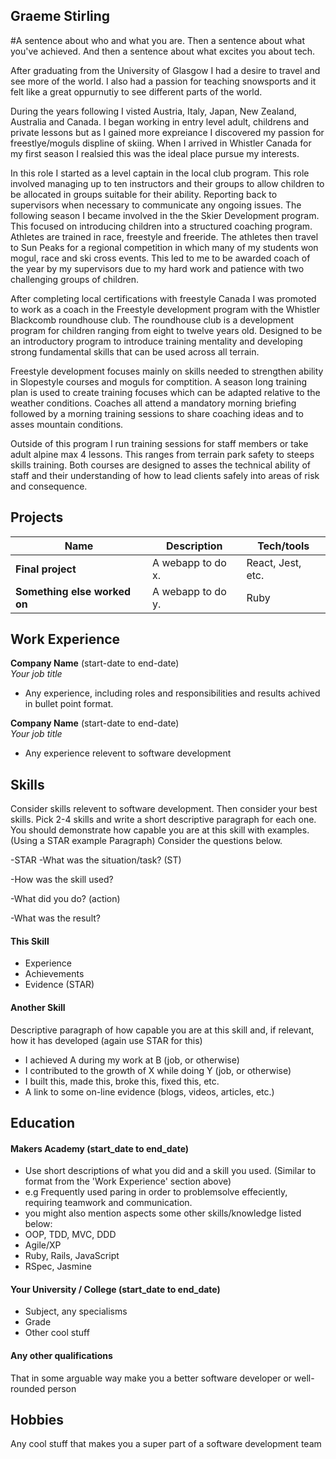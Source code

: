 ## Graeme Stirling

#A sentence about who and what you are. Then a sentence about what you've achieved. And then a sentence about what excites you about tech.

After graduating from the University of Glasgow I had a desire to travel and see more of the world. I also had a passion for teaching snowsports and it felt like a great oppurnutiy to see different parts of the world.

During the years following I visted Austria, Italy, Japan, New Zealand, Australia and Canada. I began working in entry level adult, childrens and private lessons but as I gained more expreiance I discovered my passion for freestlye/moguls displine of skiing. When I arrived in Whistler Canada for my first season I realsied this was the ideal place pursue my interests.  

In this role I started as a level captain in the local club program. This role involved managing up to ten instructors and their groups to allow children to be allocated in groups suitable for their ability. Reporting back to supervisors when necessary to communicate any ongoing issues.
The following season I became involved in the the Skier Development program. This focused on introducing children into a structured coaching program. Athletes are trained in race, freestyle and freeride. The athletes then travel to Sun Peaks for a regional competition in which many of my students won mogul, race and ski cross events. This led to me to be awarded coach of the year by my supervisors due to my hard work and patience with two challenging groups of children.

After completing local certifications with freestyle Canada I was promoted to work as a coach in the Freestyle development program with the Whistler Blackcomb roundhouse club. The roundhouse club is a development program for children ranging from eight to twelve years old. Designed to be an introductory program to introduce training mentality and developing strong fundamental skills that can be used across all terrain.

Freestyle development focuses mainly on skills needed to strengthen ability in Slopestyle courses and moguls for comptition. A season long training plan is used to create training focuses which can be adapted relative to the weather conditions. Coaches all attend a mandatory morning briefing followed by a morning training sessions to share coaching ideas and to asses mountain conditions.

Outside of this program I run training sessions for staff members or take adult alpine max 4 lessons. This ranges from terrain park safety to steeps skills training. Both courses are designed to asses the technical ability of staff and their understanding of how to lead clients safely into areas of risk and consequence.


## Projects

| Name                         | Description       | Tech/tools        |
| ---------------------------- | ----------------- | ----------------- |
| **Final project**            | A webapp to do x. | React, Jest, etc. |
| **Something else worked on** | A webapp to do y. | Ruby              |

## Work Experience

**Company Name** (start-date to end-date)  
_Your job title_

- Any experience, including roles and responsibilities and results achived in bullet point format.

**Company Name** (start-date to end-date)  
_Your job title_

- Any experience relevent to software development

## Skills

Consider skills relevent to software development. Then consider your best skills. Pick 2-4 skills and write a short descriptive paragraph for each one. You should demonstrate how capable you are at this skill with examples.
(Using a STAR example Paragraph) Consider the questions below.

-STAR
-What was the situation/task? (ST)

-How was the skill used?

-What did you do? (action)

-What was the result?


#### This Skill

- Experience
- Achievements
- Evidence (STAR)

#### Another Skill

Descriptive paragraph of how capable you are at this skill and, if relevant, how it has developed (again use STAR for this)

- I achieved A during my work at B (job, or otherwise)
- I contributed to the growth of X while doing Y (job, or otherwise)
- I built this, made this, broke this, fixed this, etc.
- A link to some on-line evidence (blogs, videos, articles, etc.)

## Education

#### Makers Academy (start_date to end_date)
- Use short descriptions of what you did and a skill you used. (Similar to format from the 'Work Experience' section above)
- e.g Frequently used paring in order to problemsolve effeciently, requiring teamwork and communication.
- you might also mention aspects some other skills/knowledge listed below: 
- OOP, TDD, MVC, DDD
- Agile/XP
- Ruby, Rails, JavaScript
- RSpec, Jasmine

#### Your University / College (start_date to end_date)

- Subject, any specialisms
- Grade
- Other cool stuff

#### Any other qualifications

That in some arguable way make you a better software developer or well-rounded person

## Hobbies

Any cool stuff that makes you a super part of a software development team
